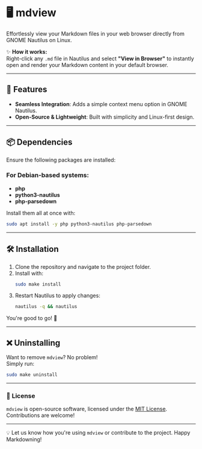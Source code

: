 # 🖥️ **mdview**  
Effortlessly view your Markdown files in your web browser directly from GNOME Nautilus on Linux.  

✨ **How it works:**  
Right-click any `.md` file in Nautilus and select **"View in Browser"** to instantly open and render your Markdown content in your default browser.

---

## 🚀 **Features**  
- **Seamless Integration**: Adds a simple context menu option in GNOME Nautilus.  
- **Open-Source & Lightweight**: Built with simplicity and Linux-first design.

---

## 📦 **Dependencies**  

Ensure the following packages are installed:  

### For Debian-based systems:  
- **php**  
- **python3-nautilus**  
- **php-parsedown**  

Install them all at once with:  
```bash
sudo apt install -y php python3-nautilus php-parsedown
```

---

## 🛠️ **Installation**  

1. Clone the repository and navigate to the project folder.  
2. Install with:  
   ```bash
   sudo make install
   ```
3. Restart Nautilus to apply changes:  
   ```bash
   nautilus -q && nautilus
   ```

You're good to go! 🎉  

---

## ❌ **Uninstalling**  

Want to remove `mdview`? No problem!  
Simply run:  
```bash
sudo make uninstall
```

---

### 📜 **License**  
`mdview` is open-source software, licensed under the [MIT License](LICENSE). Contributions are welcome!  

---

💡 Let us know how you're using `mdview` or contribute to the project. Happy Markdowning!  

